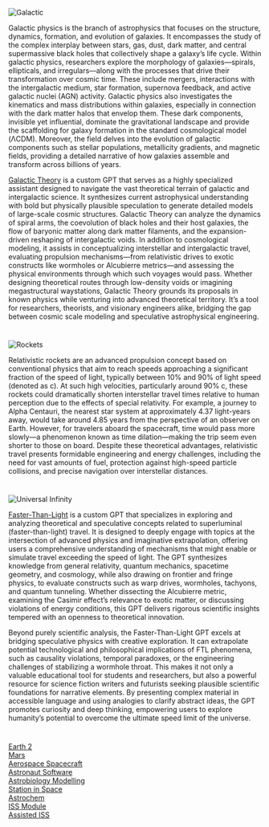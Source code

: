 ![Galactic](https://github.com/user-attachments/assets/dd0c677e-1186-4bd1-af8d-14d21a33dc6a)

Galactic physics is the branch of astrophysics that focuses on the structure, dynamics, formation, and evolution of galaxies. It encompasses the study of the complex interplay between stars, gas, dust, dark matter, and central supermassive black holes that collectively shape a galaxy’s life cycle. Within galactic physics, researchers explore the morphology of galaxies—spirals, ellipticals, and irregulars—along with the processes that drive their transformation over cosmic time. These include mergers, interactions with the intergalactic medium, star formation, supernova feedback, and active galactic nuclei (AGN) activity. Galactic physics also investigates the kinematics and mass distributions within galaxies, especially in connection with the dark matter halos that envelop them. These dark components, invisible yet influential, dominate the gravitational landscape and provide the scaffolding for galaxy formation in the standard cosmological model (ΛCDM). Moreover, the field delves into the evolution of galactic components such as stellar populations, metallicity gradients, and magnetic fields, providing a detailed narrative of how galaxies assemble and transform across billions of years.

[Galactic Theory](https://chatgpt.com/g/g-6854850134c88191a26d036783ad70ab-galactic-theory) is a custom GPT that serves as a highly specialized assistant designed to navigate the vast theoretical terrain of galactic and intergalactic science. It synthesizes current astrophysical understanding with bold but physically plausible speculation to generate detailed models of large-scale cosmic structures. Galactic Theory can analyze the dynamics of spiral arms, the coevolution of black holes and their host galaxies, the flow of baryonic matter along dark matter filaments, and the expansion-driven reshaping of intergalactic voids. In addition to cosmological modeling, it assists in conceptualizing interstellar and intergalactic travel, evaluating propulsion mechanisms—from relativistic drives to exotic constructs like wormholes or Alcubierre metrics—and assessing the physical environments through which such voyages would pass. Whether designing theoretical routes through low-density voids or imagining megastructural waystations, Galactic Theory grounds its proposals in known physics while venturing into advanced theoretical territory. It’s a tool for researchers, theorists, and visionary engineers alike, bridging the gap between cosmic scale modeling and speculative astrophysical engineering.

#

![Rockets](https://github.com/user-attachments/assets/a44c4da5-00bc-4964-9d98-ac20445cbfe9)

Relativistic rockets are an advanced propulsion concept based on conventional physics that aim to reach speeds approaching a significant fraction of the speed of light, typically between 10% and 90% of light speed (denoted as c). At such high velocities, particularly around 90% c, these rockets could dramatically shorten interstellar travel times relative to human perception due to the effects of special relativity. For example, a journey to Alpha Centauri, the nearest star system at approximately 4.37 light-years away, would take around 4.85 years from the perspective of an observer on Earth. However, for travelers aboard the spacecraft, time would pass more slowly—a phenomenon known as time dilation—making the trip seem even shorter to those on board. Despite these theoretical advantages, relativistic travel presents formidable engineering and energy challenges, including the need for vast amounts of fuel, protection against high-speed particle collisions, and precise navigation over interstellar distances.

#

![Universal Infinity](https://github.com/user-attachments/assets/aa70826c-379c-4920-88a5-e07140e4c899)

[Faster-Than-Light](https://chatgpt.com/g/g-67653d3b9e4c8191b70ec7235f9d0962-faster-than-light) is a custom GPT that specializes in exploring and analyzing theoretical and speculative concepts related to superluminal (faster-than-light) travel. It is designed to deeply engage with topics at the intersection of advanced physics and imaginative extrapolation, offering users a comprehensive understanding of mechanisms that might enable or simulate travel exceeding the speed of light. The GPT synthesizes knowledge from general relativity, quantum mechanics, spacetime geometry, and cosmology, while also drawing on frontier and fringe physics, to evaluate constructs such as warp drives, wormholes, tachyons, and quantum tunneling. Whether dissecting the Alcubierre metric, examining the Casimir effect’s relevance to exotic matter, or discussing violations of energy conditions, this GPT delivers rigorous scientific insights tempered with an openness to theoretical innovation.

Beyond purely scientific analysis, the Faster-Than-Light GPT excels at bridging speculative physics with creative exploration. It can extrapolate potential technological and philosophical implications of FTL phenomena, such as causality violations, temporal paradoxes, or the engineering challenges of stabilizing a wormhole throat. This makes it not only a valuable educational tool for students and researchers, but also a powerful resource for science fiction writers and futurists seeking plausible scientific foundations for narrative elements. By presenting complex material in accessible language and using analogies to clarify abstract ideas, the GPT promotes curiosity and deep thinking, empowering users to explore humanity’s potential to overcome the ultimate speed limit of the universe.

#

[Earth 2](https://github.com/sourceduty/Earth_2)
<br>
[Mars](https://github.com/sourceduty/Mars)
<br>
[Aerospace Spacecraft](https://github.com/sourceduty/Aerospace_Spacecraft)
<br>
[Astronaut Software](https://chatgpt.com/g/g-F89U0wJa0-astronaut-software)
<br>
[Astrobiology Modelling](https://chatgpt.com/g/g-675ea3ac6b588191b85fb518b3e7a640-astrobiology-modelling)
<br>
[Station in Space](https://chatgpt.com/g/g-RhQ7LG2GQ-station-in-space)
<br>
[Astrochem](https://chatgpt.com/g/g-67e85194e1ec8191ae8b6371778e78c8-astrochem)
<br>
[ISS Module](https://chatgpt.com/g/g-6776da708084819182e560df751a84fa-iss-module)
<br>
[Assisted ISS](https://chatgpt.com/g/g-67aff86c79a88191b6d03e496c9e3080-assisted-iss)
